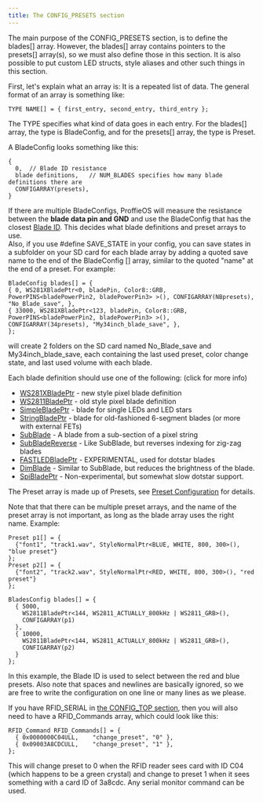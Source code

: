 ```yaml
---
title: The CONFIG_PRESETS section
---
```

The main purpose of the CONFIG_PRESETS section, is to define the blades[] array. However, the blades[] array contains pointers to the presets[] array(s), so we must also define those in this section. It is also possible to put custom LED structs, style aliases and other such things in this section.

First, let's explain what an array is: It is a repeated list of data. The general format of an array is something like:

    TYPE NAME[] = { first_entry, second_entry, third_entry };

The TYPE specifies what kind of data goes in each entry. For the blades[] array, the type is BladeConfig, and for the presets[] array, the type is Preset.

A BladeConfig looks something like this:

    {
      0,  // Blade ID resistance
      blade definitions,   // NUM_BLADES specifies how many blade definitions there are
      CONFIGARRAY(presets),
    }

If there are multiple BladeConfigs, ProffieOS will measure the resistance between the **blade data pin and GND** and use the BladeConfig that has the closest [Blade ID](../blade-id.html). This decides what blade definitions and preset arrays to use.<br/>
Also, if you use #define SAVE_STATE in your config, you can save states in a subfolder on your SD card for each blade array by adding a quoted save name to the end of the BladeConfig [] array, similar to the quoted "name" at the end of a preset.  For example:

    BladeConfig blades[] = {
    { 0, WS281XBladePtr<0, bladePin, Color8::GRB, PowerPINS<bladePowerPin2, bladePowerPin3> >(), CONFIGARRAY(NBpresets), 
    "No_Blade_save", },
    { 33000, WS281XBladePtr<123, bladePin, Color8::GRB, PowerPINS<bladePowerPin2, bladePowerPin3> >(), 
    CONFIGARRAY(34presets), "My34inch_blade_save", },
    };

will create 2 folders on the SD card named No_Blade_save and My34inch_blade_save, each containing the last used preset, color change state, and last used volume with each blade.

Each blade definition should use one of the following: (click for more info)

* [WS281XBladePtr](blades/ws281xbladeptr.html) - new style pixel blade definition
* [WS2811BladePtr](blades/ws2811bladeptr.html) - old style pixel blade definition
* [SimpleBladePtr](blades/simplebladeptr.html) - blade for single LEDs and LED stars
* [StringBladePtr](blades/stringbladeptr.html) - blade for old-fashioned 6-segment blades (or more with external FETs)
* [SubBlade](blades/subblade.html) - A blade from a sub-section of a pixel string
* [SubBladeReverse](blades/subbladereverse.html) - Like SubBlade, but reverses indexing for zig-zag blades
* [FASTLEDBladePtr](blades/fastledbladeptr.html) - EXPERIMENTAL, used for dotstar blades
* [DimBlade](blades/dimblade.html) - Similar to SubBlade, but reduces the brightness of the blade.
* [SpiBladePtr](blades/spibladeptr.html) - Non-experimental, but somewhat slow dotstar support.

The Preset array is made up of Presets, see [Preset Configuration](preset-configuration.html) for details.

Note that that there can be multiple preset arrays, and the name of the preset array is not important, as long as the blade array uses the right name. Example:

    Preset p1[] = {
      {"font1", "track1.wav", StyleNormalPtr<BLUE, WHITE, 800, 300>(), "blue preset"}
    };
    Preset p2[] = {
      {"font2", "track2.wav", StyleNormalPtr<RED, WHITE, 800, 300>(), "red preset"}
    };   

    BladesConfig blades[] = {
      { 5000,
        WS2811BladePtr<144, WS2811_ACTUALLY_800kHz | WS2811_GRB>(),
        CONFIGARRAY(p1)
      },
      { 10000,
        WS2811BladePtr<144, WS2811_ACTUALLY_800kHz | WS2811_GRB>(),
        CONFIGARRAY(p2)
      }
    };

In this example, the Blade ID is used to select between the red and blue presets.  Also note that spaces and newlines are basically ignored, so we are free to write the configuration on one line or many lines as we please.

If you have RFID_SERIAL in [the CONFIG_TOP section](the-config_top-section.html), then you will also need to have a RFID_Commands array, which could look like this:

    RFID_Command RFID_Commands[] = {
      { 0x0000000C04ULL,    "change_preset", "0" },
      { 0x09003A8CDCULL,    "change_preset", "1" },
    };

This will change preset to 0 when the RFID reader sees card with ID C04 (which happens to be a green crystal) and change to preset 1 when it sees something with a card ID of 3a8cdc. Any serial monitor command can be used.


